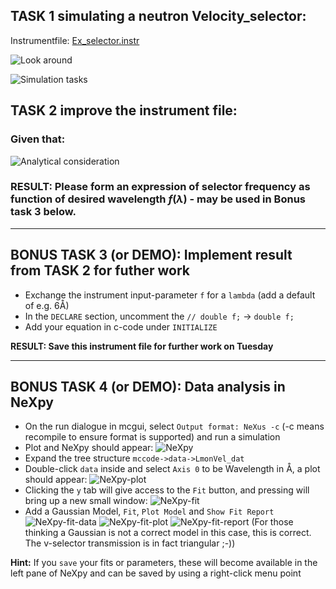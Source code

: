 ## TASK 1 simulating a neutron Velocity_selector:

Instrumentfile: [Ex_selector.instr](Ex_selector.instr)

![Look around](pics/Vsel_1.png)

![Simulation tasks](pics/Vsel_2.png)


## TASK 2 improve the instrument file:
### Given that:

![Analytical consideration](pics/Vsel_3.png)

### RESULT: Please form an expression of selector frequency as function of desired wavelength $f(\lambda)$ - may be used in Bonus task 3 below.
<hr>

## BONUS TASK 3 (or DEMO): Implement result from TASK 2 for futher work
* Exchange the instrument input-parameter `f` for a `lambda` (add a default of e.g. 6Å)
* In the `DECLARE` section, uncomment the `// double f;` -> `double f;`
* Add your equation in c-code under `INITIALIZE`

**RESULT: Save this instrument file for further work on Tuesday**
<hr>

## BONUS TASK 4 (or DEMO): Data analysis in NeXpy
* On the run dialogue in mcgui, select `Output format: NeXus -c` (-c means recompile to ensure format is supported) and run a simulation
* Plot and NeXpy should appear:
![NeXpy](pics/nexpy.png)
* Expand the tree structure `mccode->data->LmonVel_dat`
* Double-click `data` inside and select `Axis 0` to be Wavelength in Å, a plot should appear:
![NeXpy-plot](pics/nexpy-plot.png)
* Clicking the `y` tab will give access to the `Fit` button, and pressing will bring up a new small window:
![NeXpy-fit](pics/nexpy-fit.png)
* Add a Gaussian Model, `Fit`, `Plot Model` and `Show Fit Report`
![NeXpy-fit-data](pics/nexpy-fit-data.png)
![NeXpy-fit-plot](pics/nexpy-fit-plot.png)
![NeXpy-fit-report](pics/nexpy-fit-report.png)
(For those thinking a Gaussian is not a correct model in this case, this is correct. The v-selector transmission is in fact triangular ;-))

**Hint:** If you `save` your fits or parameters, these will become available in the left pane of NeXpy and can be saved by using a right-click menu point


